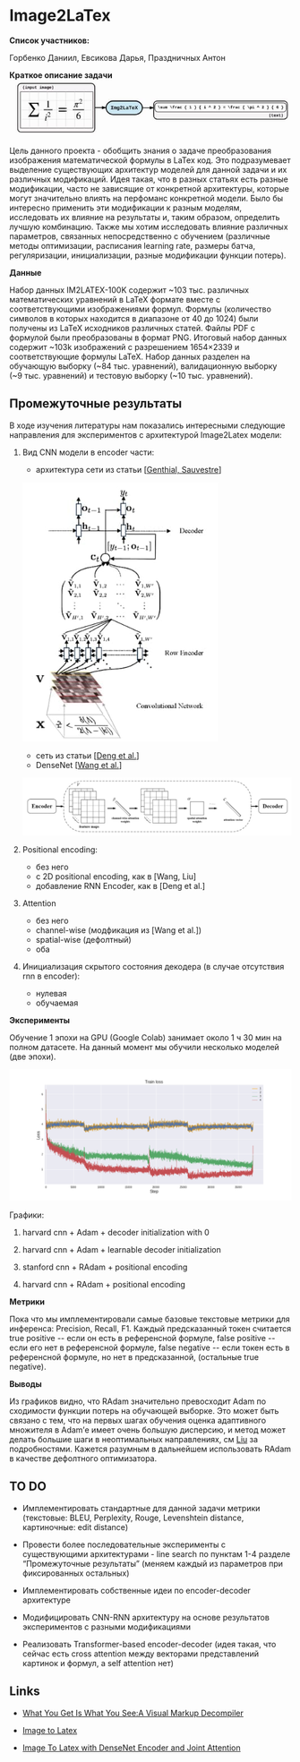# Image2LaTex

**Список участников:**

Горбенко Даниил, Евсикова Дарья, Праздничных Антон

**Краткое описание задачи**
![scheme](./imgs/scheme.jpg)

Цель данного проекта - обобщить знания о задаче преобразования изображения математической формулы в LaTex код. Это подразумевает выделение существующих архитектур моделей для данной задачи и их различных модификаций. Идея такая, что в разных статьях есть разные модификации, часто не зависящие от конкретной архитектуры, которые могут значительно влиять на перфоманс конкретной модели. Было бы интересно применить эти модификации к разным моделям, исследовать их влияние на результаты и, таким образом, определить лучшую комбинацию. Также мы хотим исследовать влияние различных параметров, связанных непосредственно с обучением (различные методы оптимизации, расписания learning rate, размеры батча, регуляризации, инициализации, разные модификации функции потерь). 

**Данные**

Набор данных IM2LATEX-100K содержит ~103 тыс. различных математических уравнений в LaTeX формате вместе с соответствующими изображениями формул. Формулы (количество символов в которых находится в диапазоне от 40 до 1024) были получены из LaTeX исходников различных статей. Файлы PDF с формулой были преобразованы в формат PNG. Итоговый набор данных содержит ~103k изображений с разрешением 1654×2339 и соответствующие формулы LaTeX. Набор данных разделен на обучающую выборку (~84 тыс. уравнений), валидационную выборку (~9 тыс. уравнений) и тестовую выборку (~10 тыс. уравнений).

## Промежуточные результаты

В ходе изучения литературы нам показались интересными следующие направления для экспериментов с архитектурой Image2Latex модели:

1. Вид CNN модели в encoder части:
    - архитектура сети из статьи [[Genthial, Sauvestre](http://cs231n.stanford.edu/reports/2017/pdfs/815.pdf)]

    ![net1](./imgs/harvard.jpg)
    
    - сеть из статьи [[Deng et al.](https://arxiv.org/pdf/1609.04938v1.pdf)]
    - DenseNet [[Wang et al.](https://pdf.sciencedirectassets.com/280203/1-s2.0-S1877050919X00034/1-s2.0-S1877050919302686/main.pdf?X-Amz-Security-Token=IQoJb3JpZ2luX2VjEAUaCXVzLWVhc3QtMSJHMEUCIQDlkyO6sZ6uJWozMXBMJvVVERvglN%2BKfHZ%2F7W6i5BMIzQIgFREQ0PDh%2FEljeyXWDsYlTRFytNim3VrnZ131I1s00cAqgwQIvv%2F%2F%2F%2F%2F%2F%2F%2F%2F%2FARAEGgwwNTkwMDM1NDY4NjUiDIaZOYY9Ffi%2BBH7SAirXAxiqW8XiYJ7zHYRsMIUCsNG4gwmd%2BdLWv%2FK24FCpSQuCvSd6G%2BmMeuhPaDu09dEiEoFdfGLCwxN%2FVAURRij%2BS7H8VfgGzD6vkXgEJXJPEtsPhaK6laXIzaHgpJSRSgP0iJEZvX1gpYK0rLRd7xqjN7g4JxEaYU2NiYYtiqLeZ95GERyaJJINlE%2F8f%2BF%2FYTQr1%2FwZz6tcaJh%2Bsx7HpjKFBFfPMLkDWMgFLLJwWk6by9TXRjTvvTBjO4gsUSyIAETyPu8pM7hWXkbX0HOnwz7aEV5uc0bFc8DMaUxwQrnDTGp6tKgCxQk3%2FyFduW4h044AFxj2kODAceyeal2y2lwNdONXFbz9d2U6f%2FMUcMFdxUZzM0pL2LlGjw7hbYqJzQiNGP57DWm7X4%2FXNNm1dD09LAQVIS8ojeF6%2BvKNnyMehkEXR0QpL%2FN2KsTLkB%2FSLPDHSvNUDorSWXEDxYyGd4NSAeRAG%2FpifqVjnMRFiY8V%2FoGx0edA8%2FbAUqqofimRlvhmaKkG2LR2pQmc%2BL02kQ34MEP7FMYqI35Z3%2BmkTfINrKvUa3n9sn0tEokIDvM%2BNUZjmBnX6Yfnfx1adga%2BJmJtnmqDvQyI505faJCkBoYqYfI3b77ANQ58xjDRsI2GBjqlAcfrrA65%2FMxGOeaRQrgD3gs%2BxdZWVv5gMSHbJjKDT4MXHgbFwTf9fk64xgr6tWolLQy16UpGOaI0eqzo0cqJYPI5tFgQz7ZqcKUlwYq1fAQa61cy4DzhdnQT%2BYvXmGyplR%2B40QJ5UAfj2%2F7iSKFpaD8PFxLOXfrMoA9jHrACSzgaggDnjmH34wsuTClxZ3v98Ca6DTh%2Fw8pBilsaKx89mwHxIOVdAQ%3D%3D&X-Amz-Algorithm=AWS4-HMAC-SHA256&X-Amz-Date=20210611T130718Z&X-Amz-SignedHeaders=host&X-Amz-Expires=300&X-Amz-Credential=ASIAQ3PHCVTY5GR4RU4V%2F20210611%2Fus-east-1%2Fs3%2Faws4_request&X-Amz-Signature=4ced4119254503da9abe2467235b040fe8d08388ed62e49036a81da4b2034403&hash=528fb961803354177fdd295713429173ca5aa8a27f71a6f4ea080034984d34e6&host=68042c943591013ac2b2430a89b270f6af2c76d8dfd086a07176afe7c76c2c61&pii=S1877050919302686&tid=spdf-d6f28301-0cba-4280-9071-8c3cae19232f&sid=419612c63573184e018bd2d6e9ebb7b42741gxrqb&type=client)]

    ![net2](./imgs/densenet.jpg)

2. Positional encoding:
     - без него
     - с 2D positional encoding, как в [Wang, Liu]
     - добавление RNN Encoder, как в [Deng et al.]
     
3. Attention
     - без него
     - channel-wise  (модфикация из [Wang et al.])
     - spatial-wise (дефолтный)
     - оба
     
4. Инициализация скрытого состояния декодера (в случае отсутствия rnn в encoder):
     - нулевая
     - обучаемая

**Эксперименты**

Обучение 1 эпохи на GPU (Google Colab) занимает около 1 ч 30 мин на полном датасете. На данный момент мы обучили несколько моделей (две эпохи).

![loss](./imgs/train_loss.png)

Графики:

1. harvard cnn + Adam + decoder initialization with 0

2. harvard cnn + Adam + learnable decoder initialization

3. stanford cnn + RAdam + positional encoding

4. harvard cnn + RAdam + positional encoding

**Метрики**

Пока что мы имплементировали самые базовые текстовые метрики для инференса: Precision, Recall, F1. Каждый предсказанный токен считается true positive -- если он есть в референсной формуле, false positive -- если его нет в референсной формуле, false negative -- если токен есть в референсной формуле, но нет в предсказанной, (остальные true negative). 


**Выводы**

Из графиков видно, что RAdam значительно превосходит Adam по сходимости функции потерь на обучающей выборке. Это может быть связано с тем, что на первых шагах обучения оценка адаптивного множителя в Adam’е имеет очень большую дисперсию, и метод может делать большие шаги в неоптимальных направлениях, см [Liu](https://arxiv.org/pdf/1908.03265.pdf) за подробностями. Кажется разумным в дальнейшем использовать RAdam в качестве дефолтного оптимизатора.

## TO DO

* Имплементировать стандартные для данной задачи метрики (текстовые: BLEU, Perplexity, Rouge, Levenshtein distance, картиночные: edit distance)

* Провести более последовательные эксперименты с существующими архитектурами - line search по пунктам 1-4 разделе “Промежуточные результаты” (меняем каждый из параметров при фиксированных остальных)

* Имплементировать собственные идеи по encoder-decoder архитектуре

* Модифицировать CNN-RNN архитектуру на основе результатов экспериментов с разными модификациями

* Реализовать Transformer-based encoder-decoder (идея такая, что сейчас есть cross attention между векторами представлений картинок и формул, а self attention нет)


## Links

* [What You Get Is What You See:A Visual Markup Decompiler](https://arxiv.org/pdf/1609.04938v1.pdf)

* [Image to Latex](http://cs231n.stanford.edu/reports/2017/pdfs/815.pdf)

* [Image To Latex with DenseNet Encoder and Joint Attention](https://www.sciencedirect.com/science/article/pii/S1877050919302686/pdf?md5=28f37e951b6f27a28b3ebb1879d5ed94&pid=1-s2.0-S1877050919302686-main.pdf)
